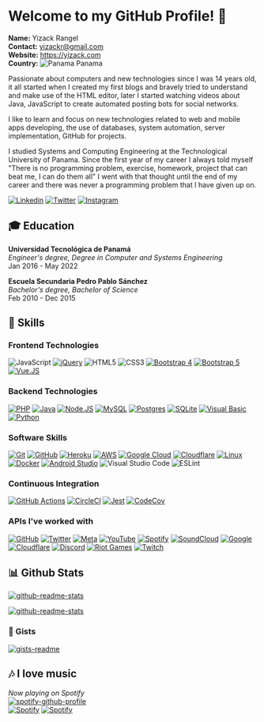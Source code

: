 # Welcome to my GitHub Profile! 👋
**Name:** Yizack Rangel \
**Contact:** yizackr@gmail.com \
**Website:** https://yizack.com \
**Country:** ![Panama](https://gist.githubusercontent.com/Yizack/260f39ecd845648c7e749fde1a18687b/raw/01875b5b95131280bd82e4d9ae170552694e2b73/Flag_of_Panama.svg) Panama

Passionate about computers and new technologies since I was 14 years old, it all started when I created my first blogs and bravely tried to understand and make use of the HTML editor, later I started watching videos about Java, JavaScript to create automated posting bots for social networks.

I like to learn and focus on new technologies related to web and mobile apps developing, the use of databases, system automation, server implementation, GitHub for projects.

I studied Systems and Computing Engineering at the Technological University of Panama. Since the first year of my career I always told myself "There is no programming problem, exercise, homework, project that can beat me, I can do them all" I went with that thought until the end of my career and there was never a programming problem that I have given up on.

[![Linkedin](https://img.shields.io/badge/linkedin-0A66C2?style=for-the-badge&logo=linkedin&logoColor=white)](https://www.linkedin.com/in/yizack/)
[![Twitter](https://img.shields.io/badge/twitter-1DA1F2?style=for-the-badge&logo=twitter&logoColor=white)](https://twitter.com/YizackR)
[![Instagram](https://img.shields.io/badge/Instagram-E4405F.svg?style=for-the-badge&logo=Instagram&logoColor=white)](https://instagram.com/YizackR)

## 🎓 Education
**Universidad Tecnológica de Panamá** \
*Engineer's degree, Degree in Computer and Systems Engineering* \
Jan 2016 - May 2022

**Escuela Secundaria Pedro Pablo Sánchez** \
*Bachelor's degree, Bachelor of Science* \
Feb 2010 - Dec 2015

## 📌 Skills
### Frontend Technologies
![JavaScript](https://img.shields.io/badge/javascript-F7DF1E.svg?style=for-the-badge&logo=javascript&logoColor=323330)
[![jQuery](https://img.shields.io/badge/jquery-0769AD.svg?style=for-the-badge&logo=jquery&logoColor=white)](https://jquery.com/)
![HTML5](https://img.shields.io/badge/html5-E34F26.svg?style=for-the-badge&logo=html5&logoColor=white)
![CSS3](https://img.shields.io/badge/css3-1572B6.svg?style=for-the-badge&logo=css3&logoColor=white)
[![Bootstrap 4](https://img.shields.io/badge/Bootstrap%204-563D7C.svg?style=for-the-badge&logo=bootstrap&logoColor=white)](https://getbootstrap.com/docs/4.6/getting-started/introduction/)
[![Bootstrap 5](https://img.shields.io/badge/Bootstrap%205-7952B3.svg?style=for-the-badge&logo=bootstrap&logoColor=white)](https://getbootstrap.com/)
[![Vue.JS](https://img.shields.io/badge/vue.js-35495e.svg?style=for-the-badge&logo=vuedotjs&logoColor=4FC08D)](https://vuejs.org/)

### Backend Technologies
[![PHP](https://img.shields.io/badge/php-777BB4.svg?style=for-the-badge&logo=php&logoColor=white)](https://www.php.net/)
[![Java](https://img.shields.io/badge/java-ED8B00.svg?style=for-the-badge&logo=java&logoColor=white)](https://www.oracle.com/java/)
[![Node.JS](https://img.shields.io/badge/node.js-339933?style=for-the-badge&logo=node.js&logoColor=white)](https://nodejs.org/)
[![MySQL](https://img.shields.io/badge/mysql-4479A1.svg?style=for-the-badge&logo=mysql&logoColor=white)](https://www.mysql.com/)
[![Postgres](https://img.shields.io/badge/postgres-316192.svg?style=for-the-badge&logo=postgresql&logoColor=white)](https://www.postgresql.org/)
[![SQLite](https://img.shields.io/badge/sqlite-003B57.svg?style=for-the-badge&logo=sqlite&logoColor=white)](https://www.sqlite.org/index.html)
[![Visual Basic](https://img.shields.io/badge/Visual%20Basic%20-5C2D91.svg?style=for-the-badge&logo=visual-studio&logoColor=white)](https://docs.microsoft.com/en-us/dotnet/visual-basic/)
[![Python](https://img.shields.io/badge/python-3776AB?style=for-the-badge&logo=python&logoColor=white)](https://www.python.org/)

### Software Skills
[![Git](https://img.shields.io/badge/git-F05033.svg?style=for-the-badge&logo=git&logoColor=white)](https://git-scm.com/)
[![GitHub](https://img.shields.io/badge/github-181717.svg?style=for-the-badge&logo=github&logoColor=white)](https://github.com/)
[![Heroku](https://img.shields.io/badge/heroku-430098.svg?style=for-the-badge&logo=heroku&logoColor=white)](https://heroku.com/)
[![AWS](https://img.shields.io/badge/AWS-FF9900.svg?style=for-the-badge&logo=amazon-aws&logoColor=white)](https://aws.amazon.com/)
[![Google Cloud](https://img.shields.io/badge/GoogleCloud-4285F4.svg?style=for-the-badge&logo=google-cloud&logoColor=white)](https://cloud.google.com/)
[![Cloudflare](https://img.shields.io/badge/Cloudflare-F38020?style=for-the-badge&logo=Cloudflare&logoColor=white)](https://www.cloudflare.com/)
[![Linux](https://img.shields.io/badge/Linux-FCC624?style=for-the-badge&logo=linux&logoColor=black)](https://www.linux.org/)
[![Docker](https://img.shields.io/badge/docker-2496ED.svg?style=for-the-badge&logo=docker&logoColor=white)](https://www.docker.com/)
[![Android Studio](https://img.shields.io/badge/Android%20Studio-3DDC84.svg?style=for-the-badge&logo=android-studio&logoColor=white)](https://developer.android.com/studio)
![Visual Studio Code](https://img.shields.io/badge/VSCode-007ACC.svg?style=for-the-badge&logo=visual-studio-code&logoColor=white)
![ESLint](https://img.shields.io/badge/ESLint-4B32C3?style=for-the-badge&logo=eslint&logoColor=white)

###  Continuous Integration
[![GitHub Actions](https://img.shields.io/badge/github%20actions-2671E5.svg?style=for-the-badge&logo=githubactions&logoColor=white)](https://docs.github.com/en/actions) 
[![CircleCI](https://img.shields.io/badge/circle%20ci-343434.svg?style=for-the-badge&logo=circleci&logoColor=white)](https://circleci.com/)
[![Jest](https://img.shields.io/badge/-jest-C21325?style=for-the-badge&logo=jest&logoColor=white)](https://jestjs.io/)
[![CodeCov](https://img.shields.io/badge/codecov-F01F7A.svg?style=for-the-badge&logo=codecov&logoColor=white)](https://codecov.io/)

### APIs I've worked with
[![GitHub](https://img.shields.io/badge/github%20api-181717.svg?style=for-the-badge&logo=github&logoColor=white)](https://docs.github.com/)
[![Twitter](https://img.shields.io/badge/twitter%20api-1DA1F2.svg?style=for-the-badge&logo=Twitter&logoColor=white)](https://developer.twitter.com/en/products/twitter-api)
[![Meta](https://img.shields.io/badge/meta%20api-0467DF.svg?style=for-the-badge&logo=meta&logoColor=white)](https://developers.facebook.com/)
[![YouTube](https://img.shields.io/badge/youtube%20api-FF0000.svg?style=for-the-badge&logo=YouTube&logoColor=white)](https://developers.google.com/youtube/v3)
[![Spotify](https://img.shields.io/badge/Spotify%20api-1DB954?style=for-the-badge&logo=spotify&logoColor=white)](https://developer.spotify.com/)
[![SoundCloud](https://img.shields.io/badge/soundcloud%20api-FF5500?style=for-the-badge&logo=soundcloud&logoColor=white)](https://developers.soundcloud.com/)
[![Google](https://img.shields.io/badge/google%20api-4285F4?style=for-the-badge&logo=google&logoColor=white)](https://developers.google.com/)
[![Cloudflare](https://img.shields.io/badge/Cloudflare%20api-F38020?style=for-the-badge&logo=Cloudflare&logoColor=white)](https://api.cloudflare.com/)
[![Discord](https://img.shields.io/badge/Discord%20api-5865F2.svg?style=for-the-badge&logo=discord&logoColor=white)](https://discord.com/developers/docs/intro)
[![Riot Games](https://img.shields.io/badge/Riot%20Games%20api-D32936.svg?style=for-the-badge&logo=riotgames&logoColor=white)](https://developer.riotgames.com/)
[![Twitch](https://img.shields.io/badge/Twitch%20api-9146FF.svg?style=for-the-badge&logo=Twitch&logoColor=white)](https://dev.twitch.tv/)

## 📊 Github Stats
[![github-readme-stats](https://github-readme-stats.vercel.app/api?username=Yizack&show_icons=true&include_all_commits=true&theme=github_dark&border_color=30363d&count_private=true)](https://github.com/Yizack)

[![github-readme-stats](https://github-readme-stats.vercel.app/api/top-langs/?username=Yizack&layout=compact&hide=python,visual+basic&count_private=false&theme=github_dark&border_color=30363d)](https://github.com/Yizack)


### 📄 Gists
[![gists-readme](https://gists-readme.yizack.com/api?user=yizack&theme=dark)](https://gist.github.com/Yizack)

## 🎶 I love music
*Now playing on Spotify* \
[![spotify-github-profile](https://spotify-github-profile.vercel.app/api/view?uid=dimatismusic&cover_image=true&theme=natemoo-re&bar_color=1DB954&bar_color_cover=false)](https://spotify-github-profile.vercel.app/api/view?uid=dimatismusic&redirect=true) \
[![Spotify](https://img.shields.io/badge/My%20Profile-1DB954?style=for-the-badge&logo=spotify&logoColor=white)](https://open.spotify.com/user/dimatismusic?si=9cf3f06496f44080)
[![Spotify](https://img.shields.io/badge/Artist%20Profile-1DB954?style=for-the-badge&logo=spotify&logoColor=white)](https://open.spotify.com/artist/0RAT9Q5WZwzJRJgTI38zJR?si=5563fcdbdef54b47)
